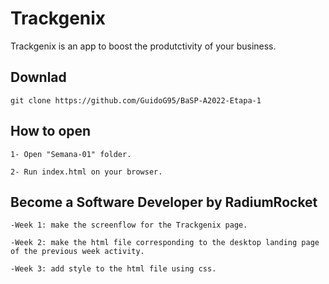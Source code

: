 # Trackgenix

Trackgenix is an app to boost the produtctivity of your business.

## Downlad

```
git clone https://github.com/GuidoG95/BaSP-A2022-Etapa-1
```

## How to open

```
1- Open "Semana-01" folder.

2- Run index.html on your browser.
```

## Become a Software Developer by RadiumRocket

```
-Week 1: make the screenflow for the Trackgenix page.

-Week 2: make the html file corresponding to the desktop landing page of the previous week activity.

-Week 3: add style to the html file using css.
```